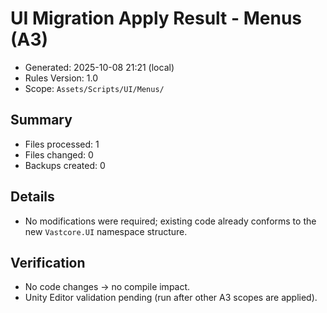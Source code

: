 # UI Migration Apply Result - Menus (A3)

- Generated: 2025-10-08 21:21 (local)
- Rules Version: 1.0
- Scope: `Assets/Scripts/UI/Menus/`

## Summary
- Files processed: 1
- Files changed: 0
- Backups created: 0

## Details
- No modifications were required; existing code already conforms to the new `Vastcore.UI` namespace structure.

## Verification
- No code changes → no compile impact.
- Unity Editor validation pending (run after other A3 scopes are applied).
